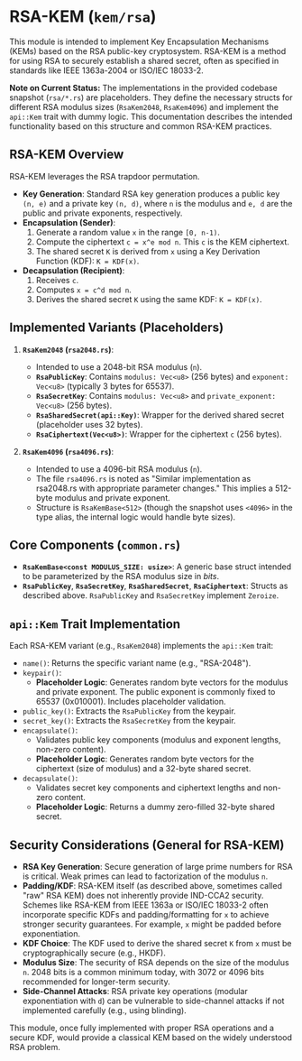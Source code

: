 # RSA-KEM (`kem/rsa`)

This module is intended to implement Key Encapsulation Mechanisms (KEMs) based on the RSA public-key cryptosystem. RSA-KEM is a method for using RSA to securely establish a shared secret, often as specified in standards like IEEE 1363a-2004 or ISO/IEC 18033-2.

**Note on Current Status:** The implementations in the provided codebase snapshot (`rsa/*.rs`) are placeholders. They define the necessary structs for different RSA modulus sizes (`RsaKem2048`, `RsaKem4096`) and implement the `api::Kem` trait with dummy logic. This documentation describes the intended functionality based on this structure and common RSA-KEM practices.

## RSA-KEM Overview

RSA-KEM leverages the RSA trapdoor permutation.
-   **Key Generation**: Standard RSA key generation produces a public key `(n, e)` and a private key `(n, d)`, where `n` is the modulus and `e, d` are the public and private exponents, respectively.
-   **Encapsulation (Sender)**:
    1.  Generate a random value `x` in the range `[0, n-1)`.
    2.  Compute the ciphertext `c = x^e mod n`. This `c` is the KEM ciphertext.
    3.  The shared secret `K` is derived from `x` using a Key Derivation Function (KDF): `K = KDF(x)`.
-   **Decapsulation (Recipient)**:
    1.  Receives `c`.
    2.  Computes `x = c^d mod n`.
    3.  Derives the shared secret `K` using the same KDF: `K = KDF(x)`.

## Implemented Variants (Placeholders)

1.  **`RsaKem2048` (`rsa2048.rs`)**:
    *   Intended to use a 2048-bit RSA modulus (`n`).
    *   **`RsaPublicKey`**: Contains `modulus: Vec<u8>` (256 bytes) and `exponent: Vec<u8>` (typically 3 bytes for 65537).
    *   **`RsaSecretKey`**: Contains `modulus: Vec<u8>` and `private_exponent: Vec<u8>` (256 bytes).
    *   **`RsaSharedSecret(api::Key)`**: Wrapper for the derived shared secret (placeholder uses 32 bytes).
    *   **`RsaCiphertext(Vec<u8>)`**: Wrapper for the ciphertext `c` (256 bytes).

2.  **`RsaKem4096` (`rsa4096.rs`)**:
    *   Intended to use a 4096-bit RSA modulus (`n`).
    *   The file `rsa4096.rs` is noted as "Similar implementation as rsa2048.rs with appropriate parameter changes." This implies a 512-byte modulus and private exponent.
    *   Structure is `RsaKemBase<512>` (though the snapshot uses `<4096>` in the type alias, the internal logic would handle byte sizes).

## Core Components (`common.rs`)

-   **`RsaKemBase<const MODULUS_SIZE: usize>`**: A generic base struct intended to be parameterized by the RSA modulus size in *bits*.
-   **`RsaPublicKey`**, **`RsaSecretKey`**, **`RsaSharedSecret`**, **`RsaCiphertext`**: Structs as described above. `RsaPublicKey` and `RsaSecretKey` implement `Zeroize`.

## `api::Kem` Trait Implementation

Each RSA-KEM variant (e.g., `RsaKem2048`) implements the `api::Kem` trait:

-   `name()`: Returns the specific variant name (e.g., "RSA-2048").
-   `keypair()`:
    *   **Placeholder Logic**: Generates random byte vectors for the modulus and private exponent. The public exponent is commonly fixed to 65537 (0x010001). Includes placeholder validation.
-   `public_key()`: Extracts the `RsaPublicKey` from the keypair.
-   `secret_key()`: Extracts the `RsaSecretKey` from the keypair.
-   `encapsulate()`:
    *   Validates public key components (modulus and exponent lengths, non-zero content).
    *   **Placeholder Logic**: Generates random byte vectors for the ciphertext (size of modulus) and a 32-byte shared secret.
-   `decapsulate()`:
    *   Validates secret key components and ciphertext lengths and non-zero content.
    *   **Placeholder Logic**: Returns a dummy zero-filled 32-byte shared secret.

## Security Considerations (General for RSA-KEM)

-   **RSA Key Generation**: Secure generation of large prime numbers for RSA is critical. Weak primes can lead to factorization of the modulus `n`.
-   **Padding/KDF**: RSA-KEM itself (as described above, sometimes called "raw" RSA KEM) does not inherently provide IND-CCA2 security. Schemes like RSA-KEM from IEEE 1363a or ISO/IEC 18033-2 often incorporate specific KDFs and padding/formatting for `x` to achieve stronger security guarantees. For example, `x` might be padded before exponentiation.
-   **KDF Choice**: The KDF used to derive the shared secret `K` from `x` must be cryptographically secure (e.g., HKDF).
-   **Modulus Size**: The security of RSA depends on the size of the modulus `n`. 2048 bits is a common minimum today, with 3072 or 4096 bits recommended for longer-term security.
-   **Side-Channel Attacks**: RSA private key operations (modular exponentiation with `d`) can be vulnerable to side-channel attacks if not implemented carefully (e.g., using blinding).

This module, once fully implemented with proper RSA operations and a secure KDF, would provide a classical KEM based on the widely understood RSA problem.